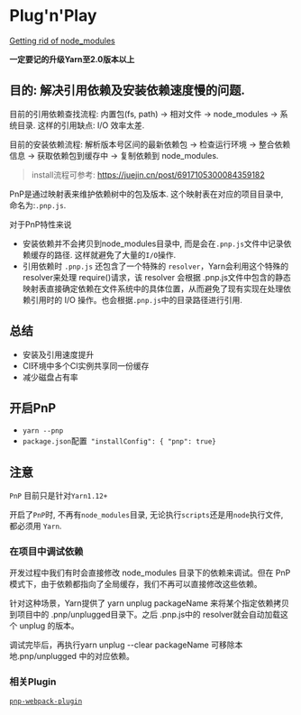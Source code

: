 # Plug'n'Play

 [Getting rid of node_modules](https://github.com/yarnpkg/rfcs/pull/101)

 **一定要记的升级Yarn至2.0版本以上**

## 目的: 解决引用依赖及安装依赖速度慢的问题.

目前的引用依赖查找流程: 内置包(fs, path) -> 相对文件 -> node_modules -> 系统目录. 这样的引用缺点: I/O 效率太差.

目前的安装依赖流程: 解析版本号区间的最新依赖包 -> 检查运行环境 -> 整合依赖信息 -> 获取依赖包到缓存中 -> 复制依赖到 node_modules. 
> install流程可参考: https://juejin.cn/post/6917105300084359182

PnP是通过映射表来维护依赖树中的包及版本. 这个映射表在对应的项目目录中, 命名为:`.pnp.js`.

对于PnP特性来说
- 安装依赖并不会拷贝到node_modules目录中, 而是会在`.pnp.js`文件中记录依赖缓存的路径. 这样就避免了大量的`I/O`操作. 
- 引用依赖时 `.pnp.js` 还包含了一个特殊的 `resolver`，Yarn会利用这个特殊的resolver来处理 require()请求，该 resolver 会根据 .pnp.js文件中包含的静态映射表直接确定依赖在文件系统中的具体位置，从而避免了现有实现在处理依赖引用时的 I/O 操作。也会根据`.pnp.js`中的目录路径进行引用.


## 总结

- 安装及引用速度提升
- CI环境中多个CI实例共享同一份缓存
- 减少磁盘占有率

> 

## 开启PnP

- `yarn --pnp`
- `package.json`配置` "installConfig": { "pnp": true}`

## 注意

`PnP` 目前只是针对`Yarn1.12+`

开启了`PnP`时, 不再有`node_modules`目录, 无论执行`scripts`还是用`node`执行文件, 都必须用 `Yarn`.

### 在项目中调试依赖

开发过程中我们有时会直接修改 node_modules 目录下的依赖来调试。但在 PnP 模式下，由于依赖都指向了全局缓存，我们不再可以直接修改这些依赖。

针对这种场景，Yarn提供了 yarn unplug packageName 来将某个指定依赖拷贝到项目中的 .pnp/unplugged目录下。之后 .pnp.js中的 resolver就会自动加载这个 unplug 的版本。

调试完毕后，再执行yarn unplug --clear packageName 可移除本地.pnp/unplugged 中的对应依赖。


### 相关Plugin

[`pnp-webpack-plugin`](https://github.com/arcanis/pnp-webpack-plugin)

